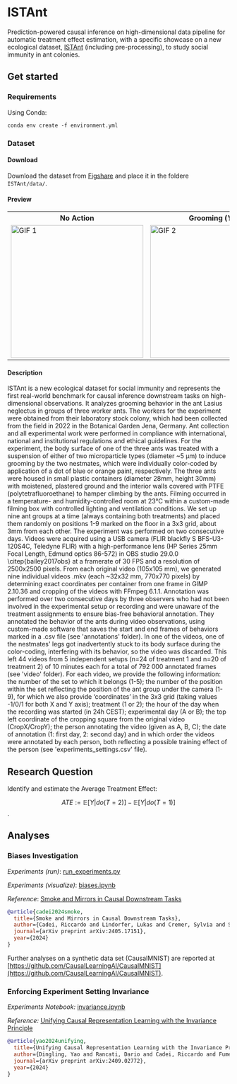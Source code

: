 # ISTAnt

Prediction-powered causal inference on high-dimensional data pipeline for automatic treatment effect estimation, with a specific showcase on a new ecological dataset, [ISTAnt](https://doi.org/10.6084/m9.figshare.26484934.v2) (including pre-processing), to study social immunity in ant colonies. 

## Get started

### Requirements

Using Conda: 
```conda
conda env create -f environment.yml
```

### Dataset

#### Download
Download the dataset from [Figshare](https://doi.org/10.6084/m9.figshare.26484934.v2) and place it in the foldere `ISTAnt/data/`.

#### Preview
<table align="center">
  <tr>
    <th>No Action</th>
    <th>Grooming (<i>Y2F</i>)</th>
  </tr>
  <tr>
    <td><img src="img/example_nogrooming.gif" alt="GIF 1" width="300" height="300"></td> 
    <td><img src="img/example_grooming.gif" alt="GIF 2" width="300" height="300"></td>
  </tr>
</table>

#### Description
ISTAnt is a new ecological dataset for social immunity and represents the first real-world benchmark for causal inference downstream tasks on high-dimensional observations. It analyzes grooming behavior in the ant Lasius neglectus in groups of three worker ants. The workers for the experiment were obtained from their laboratory stock colony, which had been collected from the field in 2022 in the Botanical Garden Jena, Germany. Ant collection and all experimental work were performed in compliance with international, national and institutional regulations and ethical guidelines. For the experiment, the body surface of one of the three ants was treated with a suspension of either of two microparticle types (diameter ~5 µm) to induce grooming by the two nestmates, which were individually color-coded by application of a dot of blue or orange paint, respectively. The three ants were housed in small plastic containers (diameter 28mm, height 30mm) with moistened, plastered ground and the interior walls covered with PTFE (polytetrafluoroethane) to hamper climbing by the ants. Filming occurred in a temperature- and humidity-controlled room at 23°C within a custom-made filming box with controlled lighting and ventilation conditions. We set up nine ant groups at a time (always containing both treatments) and placed them randomly on positions 1-9 marked on the floor in a 3x3 grid, about 3mm from each other. The experiment was performed on two consecutive days. Videos were acquired using a USB camera (FLIR blackfly S BFS-U3-120S4C, Teledyne FLIR) with a high-performance lens (HP Series 25mm Focal Length, Edmund optics 86-572) in OBS studio 29.0.0 \citep{bailey2017obs} at a framerate of 30 FPS and a resolution of 2500x2500 pixels. From each original video (105x105 mm), we generated nine individual videos .mkv (each ~32x32 mm, 770x770 pixels) by determining exact coordinates per container from one frame in GIMP 2.10.36 and cropping of the videos with FFmpeg 6.1.1. Annotation was performed over two consecutive days by three observers who had not been involved in the experimental setup or recording and were unaware of the treatment assignments to ensure bias-free behavioral annotation. They annotated the behavior of the ants during video observations, using custom-made software that saves the start and end frames of behaviors marked in a .csv file (see 'annotations' folder). In one of the videos, one of the nestmates' legs got inadvertently stuck to its body surface during the color-coding, interfering with its behavior, so the video was discarded. This left 44 videos from 5 independent setups (n=24 of treatment 1 and n=20 of treatment 2) of 10 minutes each for a total of 792 000 annotated frames (see 'video' folder). For each video, we provide the following information: the number of the set to which it belongs (1-5); the number of the position within the set reflecting the position of the ant group under the camera (1-9), for which we also provide ‘coordinates’ in the 3x3 grid (taking values -1/0/1 for both X and Y axis); treatment (1 or 2); the hour of the day when the recording was started (in 24h CEST); experimental day (A or B); the top left coordinate of the cropping square from the original video (CropX/CropY); the person annotating the video (given as A, B, C); the date of annotation (1: first day, 2: second day) and in which order the videos were annotated by each person, both reflecting a possible training effect of the person (see 'experiments_settings.csv' file).


## Research Question

Identify and estimate the Average Treatment Effect:

$$ATE := \mathbb{E}[Y|do(T=2)]- \mathbb{E}[Y|do(T=1)]$$.

## Analyses

### Biases Investigation

_Experiments (run)_: [run_experiments.py](https://github.com/CausalLearningAI/ISTAnt/blob/main/src/run_experiments.py)

_Experiments (visualize)_: [biases.ipynb](https://github.com/CausalLearningAI/ISTAnt/blob/main/experiments/biases.ipynb)

_Reference_: [Smoke and Mirrors in Causal Downstream Tasks](https://arxiv.org/abs/2405.17151)

```bibtex
@article{cadei2024smoke,
  title={Smoke and Mirrors in Causal Downstream Tasks},
  author={Cadei, Riccardo and Lindorfer, Lukas and Cremer, Sylvia and Schmid, Cordelia and Locatello, Francesco},
  journal={arXiv preprint arXiv:2405.17151},
  year={2024}
}
```

Further analyses on a synthetic data set (CausalMNIST) are reported at [https://github.com/CausalLearningAI/CausalMNIST](https://github.com/CausalLearningAI/CausalMNIST).

### Enforcing Experiment Setting Invariance

_Experiments Notebook:_ [invariance.ipynb](https://github.com/CausalLearningAI/ISTAnt/blob/main/experiments/invariance.ipynb)

_Reference:_ [Unifying Causal Representation Learning with the Invariance Principle](https://www.arxiv.org/abs/2409.02772)

```bibtex
@article{yao2024unifying,
  title={Unifying Causal Representation Learning with the Invariance Principle},
  author={Dingling, Yao and Rancati, Dario and Cadei, Riccardo and Fumero, Marco and Locatello, Francesco},
  journal={arXiv preprint arXiv:2409.02772},
  year={2024}
}
```
